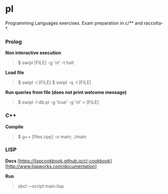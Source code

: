 # pl 
Programming Languages exercises. Exam preparation in c/** and raccolta-*.


### Prolog 

**Non interactive execution** 
> $ swipl [FILE] -g 'nl' -t halt


**Load file** 
> $ swipl -l [FILE] 
> $ swipl -q -l [FILE] 


**Run queries from file (does not print welcome message)** 
> $ swipl -l db.pl -g 'true' -g 'nl' < [FILE]


### C++ 

**Compile** 
> $ g++ [files.cpp] -o main; ./main 


### LISP

**Docs** 
[https://lispcookbook.github.io/cl-cookbook]
[http://www.lispworks.com/documentation]


**Run** 
> sbcl --script main.lisp 


